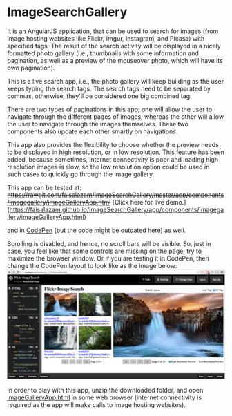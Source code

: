 # ImageSearchGallery

It is an AngularJS application, that can be used to search for images (from image hosting websites like Flickr, Imgur, Instagram, and Picasa) with specified tags. The result of the search activity will be displayed in a nicely formatted photo gallery (i.e., thumbnails with some information and pagination, as well as a preview of the mouseover photo, which will have its own pagination).

This is a live search app, i.e., the photo gallery will keep building as the user keeps typing the search tags. The search tags need to be separated by commas, otherwise, they'll be considered one big combined tag.

There are two types of paginations in this app; one will allow the user to navigate through the different pages of images, whereas the other will allow the user to navigate through the images themselves. These two components also update each other smartly on navigations.

This app also provides the flexibility to choose whether the preview needs to be displayed in high resolution, or in low resolution. This feature has been added, because sometimes, internet connectivity is poor and loading high resolution images is slow, so the low resolution option could be used in such cases to quickly go through the image gallery.

This app can be tested at:
~~https://rawgit.com/faisalazam/ImageSearchGallery/master/app/components/imagegallery/imageGalleryApp.html~~
[Click here for live demo.] (https://faisalazam.github.io/ImageSearchGallery/app/components/imagegallery/imageGalleryApp.html)

and in [CodePen](https://codepen.io/faisalazam_1616/full/gMaqGq/) (but the code might be outdated here) as well.

Scrolling is disabled, and hence, no scroll bars will be visible. So, just in case, you feel like that some controls are missing on the page, try to maximize the browser window. Or if you are testing it in CodePen, then change the CodePen layout to look like as the image below:
![Alt text](imageGalleryAppScreenshot.png?raw=true "Image Gallery App Screenshot")

In order to play with this app, unzip the downloaded folder, and open [imageGalleryApp.html](app/components/imagegallery/imageGalleryApp.html) in some web browser (internet connectivity is required as the app will make calls to image hosting websites).
